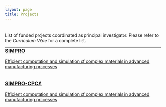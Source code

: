 ```yaml
---
layout: page
title: Projects
---
```


<p style="margin-bottom:1cm;"></p>

<div class="message">
  List of funded projects coordinated as principal investigator. Please refer to the <i>Curriculum Vitae</i> for a complete list.
</div>

---

<p style="margin-bottom:-1cm;"></p>

<div class="boxes-section">
  <div class="boxes-container">
    <div class="boxes-box">
      <a class="boxes-link" href="{{ 'projects/simpro.html' | relative_url }}">
        <div class="boxes-image">
          <img src="{{ 'public/extrusion.jpg' | relative_url }}" alt="">
        </div>
        <div class="boxes-blur">
        </div>
        <div class="boxes-title">
          <h3>SIMPRO</h3>
          <p>Efficient computation and simulation of complex materials in advanced manufacturing processes</p>
        </div>
      </a>
    </div>
    <div class="boxes-box">
      <a class="boxes-link" href="{{ 'projects/simpro_cpca.html' | relative_url }}">
        <div class="boxes-image">
          <img src="{{ 'public/supercomputer.jpg' | relative_url }}" alt="">
        </div>
        <div class="boxes-blur">
        </div>
        <div class="boxes-title">
          <h3>SIMPRO-CPCA</h3>
          <p>Efficient computation and simulation of complex materials in advanced manufacturing processes</p>
        </div>
      </a>
    </div>
</div>

